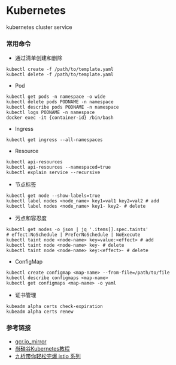 # Kubernetes
kubernetes cluster service

### 常用命令
- 通过清单创建和删除
```
kubectl create -f /path/to/template.yaml
kubectl delete -f /path/to/template.yaml
```
- Pod
```
kubectl get pods -n namespace -o wide
kubectl delete pods PODNAME -n namespace
kubectl describe pods PODNAME -n namespace
kubectl logs PODNAME -n namespace
docker exec -it {container-id} /bin/bash
```
- Ingress
```
kubectl get ingress --all-namespaces
```
- Resource
```
kubectl api-resources
kubectl api-resources --namespaced=true
kubectl explain service --recursive
```
- 节点标签
```
kubectl get node --show-labels=true
kubectl label nodes <node_name> key1=val1 key2=val2 # add
kubectl label nodes <node_name> key1- key2- # delete
```
- 污点和容忍度
```
kubectl get nodes -o json | jq '.items[].spec.taints'
# effect:NoSchedule | PreferNoSchedule | NoExecute
kubectl taint node <node-name> key=value:<effect> # add
kubectl taint node <node-name> key- # delete
kubectl taint node <node-name> key:<effect>- # delete
```
- ConfigMap
```
kubectl create configmap <map-name> --from-file=/path/to/file
kubectl describe configmaps <map-name>
kubectl get configmaps <map-name> -o yaml
```
- 证书管理
```
kubeadm alpha certs check-expiration
kubeadm alpha certs renew
```

### 参考链接
- [gcr.io_mirror](https://github.com/anjia0532/gcr.io_mirror)
- [尚硅谷Kubernetes教程](https://www.bilibili.com/video/BV1w4411y7Go)
- [九析带你轻松完爆 istio 系列](https://www.bilibili.com/video/BV1vE411p7wX)
